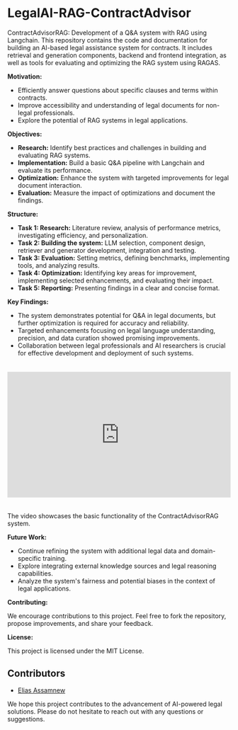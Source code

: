 # LegalAI-RAG-ContractAdvisor
ContractAdvisorRAG: Development of a Q&amp;A system with RAG using Langchain. This repository contains the code and documentation for building an AI-based legal assistance system for contracts. It includes retrieval and generation components, backend and frontend integration, as well as tools for evaluating and optimizing the RAG system using RAGAS.

**Motivation:**

- Efficiently answer questions about specific clauses and terms within contracts.
- Improve accessibility and understanding of legal documents for non-legal professionals.
- Explore the potential of RAG systems in legal applications.

**Objectives:**

* **Research:** Identify best practices and challenges in building and evaluating RAG systems.
* **Implementation:** Build a basic Q&A pipeline with Langchain and evaluate its performance.
* **Optimization:** Enhance the system with targeted improvements for legal document interaction.
* **Evaluation:** Measure the impact of optimizations and document the findings.

**Structure:**

* **Task 1: Research:** Literature review, analysis of performance metrics, investigating efficiency, and personalization.
* **Task 2: Building the system:** LLM selection, component design, retriever and generator development, integration and testing.
* **Task 3: Evaluation:** Setting metrics, defining benchmarks, implementing tools, and analyzing results.
* **Task 4: Optimization:** Identifying key areas for improvement, implementing selected enhancements, and evaluating their impact.
* **Task 5: Reporting:** Presenting findings in a clear and concise format.

**Key Findings:**

* The system demonstrates potential for Q&A in legal documents, but further optimization is required for accuracy and reliability.
* Targeted enhancements focusing on legal language understanding, precision, and data curation showed promising improvements.
* Collaboration between legal professionals and AI researchers is crucial for effective development and deployment of such systems.

<div style="position: sticky; top: 0; padding: 20px 0;">
  <div style="position: relative; padding-bottom: 56.25%; height: 0;">
    <iframe src="https://www.youtube.com/embed/KjBWNNN3thA" style="position: absolute; top: 0; left: 0; width: 100%; height: 100%;" frameborder="0" allow="accelerometer; autoplay; encrypted-media; gyroscope; picture-in-picture" allowfullscreen></iframe>
  </div>
</div>

The video showcases the basic functionality of the ContractAdvisorRAG system.

**Future Work:**

* Continue refining the system with additional legal data and domain-specific training.
* Explore integrating external knowledge sources and legal reasoning capabilities.
* Analyze the system's fairness and potential biases in the context of legal applications.

**Contributing:**

We encourage contributions to this project. Feel free to fork the repository, propose improvements, and share your feedback.

**License:**

This project is licensed under the MIT License.

## Contributors

- [Elias Assamnew](https://github.com/gelifatsy) 

We hope this project contributes to the advancement of AI-powered legal solutions. Please do not hesitate to reach out with any questions or suggestions.
